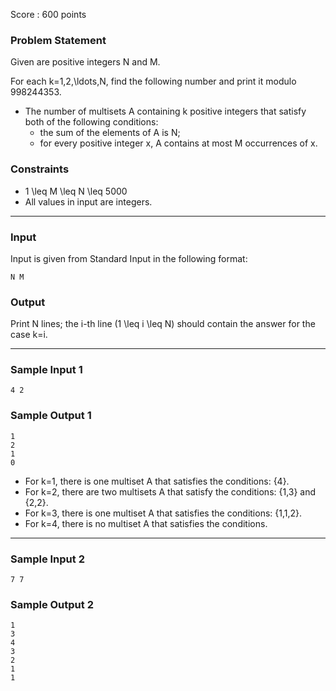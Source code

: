 Score : 600 points

### Problem Statement

Given are positive integers N and M.

For each k=1,2,\ldots,N, find the following number and print it modulo 998244353.

* The number of multisets A containing k positive integers that satisfy both of the following conditions:
  + the sum of the elements of A is N;
  + for every positive integer x, A contains at most M occurrences of x.

### Constraints

* 1 \leq M \leq N \leq 5000
* All values in input are integers.

---

### Input

Input is given from Standard Input in the following format:

```
N M
```

### Output

Print N lines; the i-th line (1 \leq i \leq N) should contain the answer for the case k=i.

---

### Sample Input 1

```
4 2
```

### Sample Output 1

```
1
2
1
0
```

* For k=1, there is one multiset A that satisfies the conditions: \{4\}.
* For k=2, there are two multisets A that satisfy the conditions: \{1,3\} and \{2,2\}.
* For k=3, there is one multiset A that satisfies the conditions: \{1,1,2\}.
* For k=4, there is no multiset A that satisfies the conditions.

---

### Sample Input 2

```
7 7
```

### Sample Output 2

```
1
3
4
3
2
1
1
```